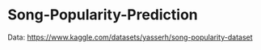 # Song-Popularity-Prediction


Data: https://www.kaggle.com/datasets/yasserh/song-popularity-dataset
